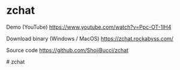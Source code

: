 ﻿# zchat

Demo (YouTube)
https://www.youtube.com/watch?v=Ppc-OT-1lH4

Download binary (Windows / MacOS)
https://zchat.rockabyss.com/

Source code
https://github.com/ShojiBucci/zchat

#   z c h a t  
 